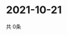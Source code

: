 # 2021-10-21
  共 0条

  <!-- BEGIN -->
  <!-- 最后更新时间Thu Oct 21 2021 13:12:59 GMT+0000 (Coordinated Universal Time) -->
  
  <!-- END -->
  
  